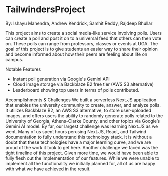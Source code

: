 # TailwindersProject
By: Ishayu Mahendra, Andrew Kendrick, Samhit Reddy, Rajdeep Bhullar

This project aims to create a social media-like service involving polls. Users can create a poll and post it on to a universal feed that others can then vote on. These polls can range from professors, classes or events at UGA. The goal of this project is to give students an easier way to share their opinion and become informed about how their peers are feeling about life on campus. 

Notable Features
- Instant poll generation via Google's Gemini API
-	Cloud image storage via Backblaze B2 free tier (AWS S3 alternative)
-	Leaderboard showing top users in terms of polls contributed.

Accomplishments & Challenges
We built a serverless Next.JS application that enables the university community to create, answer, and analyze polls.  It utilizes Backblaze B2, an AWS S3 alternative, to store user-uploaded images, and offers users the ability to randomly generate polls related to the University of Georgia, Athens-Clarke County, and other topics via Google’s Gemini AI model.
By far, our largest challenge was learning Next.JS as we went.  Many of us spent hours perusing Next.JS, React, and Tailwind documentation to fully understand this technology stack.  It is without a doubt that these technologies have a major learning curve, and we are proud of the work it took to get here.
Another challenge we faced was the tight timeline of this project.  Given more time, we would have been able to fully flesh out the implementation of our features.  While we were unable to implement all the functionality we initially planned for, all of us are happy with what we have achieved in the result.
